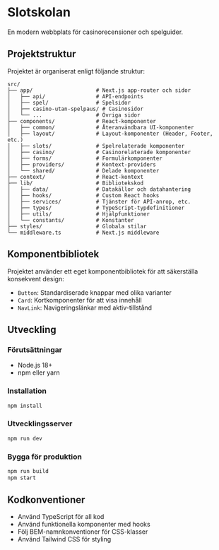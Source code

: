 # Slotskolan

En modern webbplats för casinorecensioner och spelguider.

## Projektstruktur

Projektet är organiserat enligt följande struktur:

```
src/
├── app/                    # Next.js app-router och sidor
│   ├── api/                # API-endpoints
│   ├── spel/               # Spelsidor
│   ├── casino-utan-spelpaus/ # Casinosidor
│   └── ...                 # Övriga sidor
├── components/             # React-komponenter
│   ├── common/             # Återanvändbara UI-komponenter
│   ├── layout/             # Layout-komponenter (Header, Footer, etc.)
│   ├── slots/              # Spelrelaterade komponenter
│   ├── casino/             # Casinorelaterade komponenter
│   ├── forms/              # Formulärkomponenter
│   ├── providers/          # Kontext-providers
│   └── shared/             # Delade komponenter
├── context/                # React-kontext
├── lib/                    # Bibliotekskod
│   ├── data/               # Datakällor och datahantering
│   ├── hooks/              # Custom React hooks
│   ├── services/           # Tjänster för API-anrop, etc.
│   ├── types/              # TypeScript-typdefinitioner
│   ├── utils/              # Hjälpfunktioner
│   └── constants/          # Konstanter
├── styles/                 # Globala stilar
└── middleware.ts           # Next.js middleware
```

## Komponentbibliotek

Projektet använder ett eget komponentbibliotek för att säkerställa konsekvent design:

- `Button`: Standardiserade knappar med olika varianter
- `Card`: Kortkomponenter för att visa innehåll
- `NavLink`: Navigeringslänkar med aktiv-tillstånd

## Utveckling

### Förutsättningar

- Node.js 18+
- npm eller yarn

### Installation

```bash
npm install
```

### Utvecklingsserver

```bash
npm run dev
```

### Bygga för produktion

```bash
npm run build
npm start
```

## Kodkonventioner

- Använd TypeScript för all kod
- Använd funktionella komponenter med hooks
- Följ BEM-namnkonventioner för CSS-klasser
- Använd Tailwind CSS för styling
